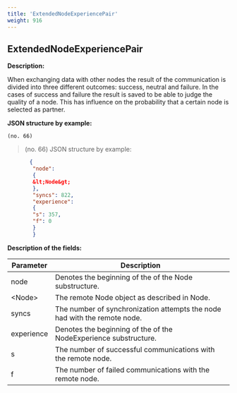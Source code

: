 ```yaml
---
title: 'ExtendedNodeExperiencePair'
weight: 916
---
```


 
## ExtendedNodeExperiencePair 
**Description:**
 
When exchanging data with other nodes the result of the communication is divided into three different outcomes: success, neutral and failure. In the cases of success and failure the result is saved to be able to judge the quality of a node. This has influence on the probability that a certain node is selected as partner.

 
**JSON structure by example:**

`(no. 66) `

>    (no. 66) JSON structure by example:

 
```json
       {
        "node":
        {
        &lt;Node&gt;
        },
        "syncs": 822,
        "experience":
        {
        "s": 357,
        "f": 0
        }
        }
``` 
**Description of the fields:**
 

| Parameter | Description |
|------|------|
| node | Denotes the beginning of the of the Node substructure. |
| &lt;Node&gt; | The remote Node object as described in Node. |
| syncs | The number of synchronization attempts the node had with the remote node. |
| experience | Denotes the beginning of the of the NodeExperience substructure. |
| s | The number of successful communications with the remote node. |
| f | The number of failed communications with the remote node. |

 
